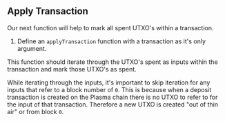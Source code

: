 ## Apply Transaction

Our next function will help to mark all spent UTXO's within a transaction.

1. Define an `applyTransaction` function with a transaction as it's only argument. 

This function should iterate through the UTXO's spent as inputs within the transaction and mark those UTXO's as spent.

While iterating through the inputs, it's important to skip iteration for any inputs that refer to a block number of `0`. This is because when a deposit transaction is created on the Plasma chain there is no UTXO to refer to for the input of that transaction. Therefore a new UTXO is created "out of thin air" or from block `0`.